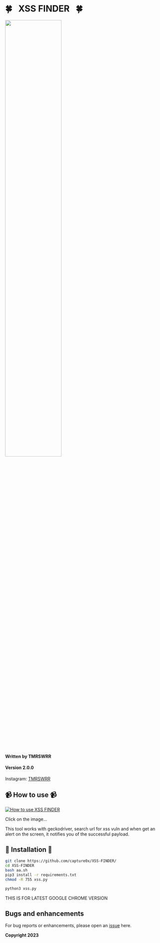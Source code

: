 # 🍀 &nbsp;  XSS FINDER &nbsp;  🍀

<img src="https://i.imgur.com/lOurG4v.png" width="60%"></img>



#### Written by TMRSWRR 
#### Version 2.0.0


Instagram: [TMRSWRR](https://www.instagram.com/tmrswrr/)



## 📹 How to use 📹


[![How to use XSS FINDER](https://i.imgur.com/8hNiziM.png)](https://youtu.be/nIDUxB0Q5a4)

Click on the image...

This tool works with geckodriver, search url for xss vuln and when get an alert on the screen, it notifies you of the successful payload.

## 📀 Installation 📀


```bash
git clone https://github.com/capture0x/XSS-FINDER/
cd XSS-FINDER
bash aa.sh
pip3 install -r requirements.txt
chmod -R 755 xss.py
```

```bash
python3 xss.py

```
THIS IS FOR LATEST GOOGLE CHROME VERSION

## Bugs and enhancements

For bug reports or enhancements, please open an [issue](https://github.com/capture0x/XSS-FINDER/issues) here.

**Copyright 2023**
